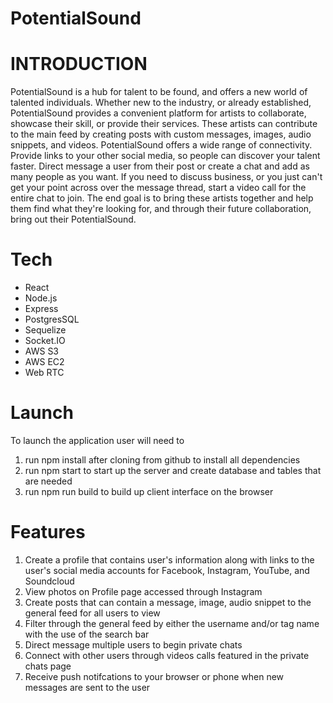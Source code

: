 # PotentialSound

# INTRODUCTION

PotentialSound is a hub for talent to be found, and offers a new world of talented individuals. Whether new to the industry, or already established, PotentialSound provides a convenient platform for artists to collaborate, showcase their skill, or provide their services. These artists can contribute to the main feed by creating posts with custom messages, images, audio snippets, and videos. PotentialSound offers a wide range of connectivity. Provide links to your other social media, so people can discover your talent faster. Direct message a user from their post or create a chat and add as many people as you want. If you need to discuss business, or you just can't get your point across over the message thread, start a video call for the entire chat to join. The end goal is to bring these artists together and help them find what they're looking for, and through their future collaboration, bring out their PotentialSound.

# Tech

- React
- Node.js
- Express
- PostgresSQL
- Sequelize
- Socket.IO
- AWS S3
- AWS EC2
- Web RTC

# Launch

To launch the application user will need to

1. run npm install after cloning from github to install all dependencies
2. run npm start to start up the server and create database and tables that are needed
3. run npm run build to build up client interface on the browser

# Features

1. Create a profile that contains user's information along with links to the user's social media accounts for Facebook, Instagram, YouTube, and Soundcloud
2. View photos on Profile page accessed through Instagram
3. Create posts that can contain a message, image, audio snippet to the general feed for all users to view
4. Filter through the general feed by either the username and/or tag name with the use of the search bar
5. Direct message multiple users to begin private chats
6. Connect with other users through videos calls featured in the private chats page
7. Receive push notifcations to your browser or phone when new messages are sent to the user
